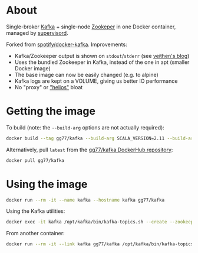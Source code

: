 # About

Single-broker [Kafka](https://kafka.apache.org/) + single-node
[Zookeper](https://zookeeper.apache.org/) in one Docker container, managed by
[supervisord](http://supervisord.org/).

Forked from [spotify/docker-kafka](https://github.com/spotify/docker-kafka).
Improvements:

* Kafka/Zookeeper output is shown on `stdout`/`stderr` (see [veithen's blog](https://veithen.github.io/2015/01/08/supervisord-redirecting-stdout.html))
* Uses the bundled Zookeeper in Kafka, instead of the one in apt (smaller Docker image)
* The base image can now be easily changed (e.g. to alpine)
* Kafka logs are kept on a VOLUME, giving us better IO performance
* No "proxy" or ["helios"](https://github.com/spotify/helios) bloat

# Getting the image

To build (note: the `--build-arg` options are not actually required):

```bash
docker build --tag gg77/kafka --build-arg SCALA_VERSION=2.11 --build-arg KAFKA_VERSION=0.10.1.1 .
```

Alternatively, pull `latest` from the [gg77/kafka DockerHub repository](https://registry.hub.docker.com/u/gg77/kafka/):

```bash
docker pull gg77/kafka
```

# Using the image

```bash
docker run --rm -it --name kafka --hostname kafka gg77/kafka
```

Using the Kafka utilities:

```bash
docker exec -it kafka /opt/kafka/bin/kafka-topics.sh --create --zookeeper localhost:2181 --partitions 4 --topic harambe
```

From another container:

```bash
docker run --rm -it --link kafka gg77/kafka /opt/kafka/bin/kafka-topics.sh --describe --zookeeper kafka:2181
```

